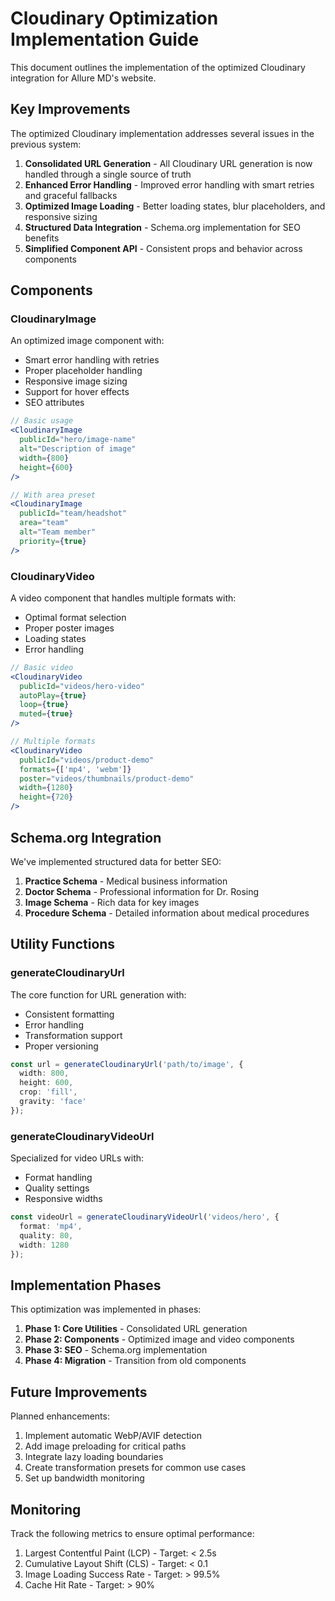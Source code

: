 # Cloudinary Optimization Implementation Guide

This document outlines the implementation of the optimized Cloudinary integration for Allure MD's website.

## Key Improvements

The optimized Cloudinary implementation addresses several issues in the previous system:

1. **Consolidated URL Generation** - All Cloudinary URL generation is now handled through a single source of truth
2. **Enhanced Error Handling** - Improved error handling with smart retries and graceful fallbacks
3. **Optimized Image Loading** - Better loading states, blur placeholders, and responsive sizing
4. **Structured Data Integration** - Schema.org implementation for SEO benefits
5. **Simplified Component API** - Consistent props and behavior across components

## Components

### CloudinaryImage

An optimized image component with:
- Smart error handling with retries
- Proper placeholder handling
- Responsive image sizing
- Support for hover effects
- SEO attributes

```jsx
// Basic usage
<CloudinaryImage 
  publicId="hero/image-name" 
  alt="Description of image"
  width={800}
  height={600}
/>

// With area preset
<CloudinaryImage 
  publicId="team/headshot" 
  area="team"
  alt="Team member"
  priority={true}
/>
```

### CloudinaryVideo

A video component that handles multiple formats with:
- Optimal format selection
- Proper poster images
- Loading states
- Error handling

```jsx
// Basic video
<CloudinaryVideo 
  publicId="videos/hero-video" 
  autoPlay={true}
  loop={true}
  muted={true}
/>

// Multiple formats
<CloudinaryVideo 
  publicId="videos/product-demo" 
  formats={['mp4', 'webm']}
  poster="videos/thumbnails/product-demo"
  width={1280}
  height={720}
/>
```

## Schema.org Integration

We've implemented structured data for better SEO:

1. **Practice Schema** - Medical business information
2. **Doctor Schema** - Professional information for Dr. Rosing
3. **Image Schema** - Rich data for key images
4. **Procedure Schema** - Detailed information about medical procedures

## Utility Functions

### generateCloudinaryUrl

The core function for URL generation with:
- Consistent formatting
- Error handling
- Transformation support
- Proper versioning

```typescript
const url = generateCloudinaryUrl('path/to/image', {
  width: 800,
  height: 600,
  crop: 'fill',
  gravity: 'face'
});
```

### generateCloudinaryVideoUrl

Specialized for video URLs with:
- Format handling
- Quality settings
- Responsive widths

```typescript
const videoUrl = generateCloudinaryVideoUrl('videos/hero', {
  format: 'mp4',
  quality: 80,
  width: 1280
});
```

## Implementation Phases

This optimization was implemented in phases:

1. **Phase 1: Core Utilities** - Consolidated URL generation
2. **Phase 2: Components** - Optimized image and video components
3. **Phase 3: SEO** - Schema.org implementation
4. **Phase 4: Migration** - Transition from old components

## Future Improvements

Planned enhancements:

1. Implement automatic WebP/AVIF detection
2. Add image preloading for critical paths
3. Integrate lazy loading boundaries
4. Create transformation presets for common use cases
5. Set up bandwidth monitoring

## Monitoring

Track the following metrics to ensure optimal performance:

1. Largest Contentful Paint (LCP) - Target: < 2.5s
2. Cumulative Layout Shift (CLS) - Target: < 0.1
3. Image Loading Success Rate - Target: > 99.5%
4. Cache Hit Rate - Target: > 90% 